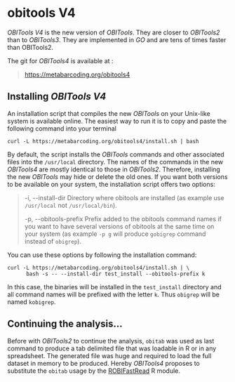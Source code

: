 # obitools V4

*OBITools V4* is the new version of *OBITools*. They are closer to *OBITools2* than to *OBITools3*.
They are implemented in *GO* and are tens of times faster than OBITools2.

The git for *OBITools4* is available at :

> https://metabarcoding.org/obitools4

## Installing *OBITools V4*

An installation script that compiles the new *OBITools* on your Unix-like system is available online.
The easiest way to run it is to copy and paste the following command into your terminal

```{bash}
curl -L https://metabarcoding.org/obitools4/install.sh | bash
```

By default, the script installs the *OBITools* commands and other associated files into the `/usr/local` directory.
The names of the commands in the new *OBITools4* are mostly identical to those in *OBITools2*.
Therefore, installing the new *OBITools* may hide or delete the old ones. If you want both versions to be 
available on your system, the installation script offers two options:


>  -i, --install-dir       Directory where obitools are installed 
>                          (as example use `/usr/local` not `/usr/local/bin`).
> 
>  -p, --obitools-prefix   Prefix added to the obitools command names if you
>                          want to have several versions of obitools at the
>                          same time on your system (as example `-p g` will produce 
>                          `gobigrep` command instead of `obigrep`).

You can use these options by following the installation command:

```{bash}
curl -L https://metabarcoding.org/obitools4/install.sh | \
      bash -s -- --install-dir test_install --obitools-prefix k
```

In this case, the binaries will be installed in the `test_install` directory and all command names will be prefixed with the letter `k`. Thus `obigrep` will be named `kobigrep`.

## Continuing the analysis...

Before with _OBITools2_ to continue the analysis, `obitab` was used as last command to produce a tab delimited file that was loadable in R or in any spreadsheet. The generated file was huge and required to load the full dataset in memory to be produced. Hereby _OBITools4_ proposes to substitute the `obitab` usage by the [ROBIFastRead](https://git.metabarcoding.org/obitools/obitools4/robireadfasta) R module.


